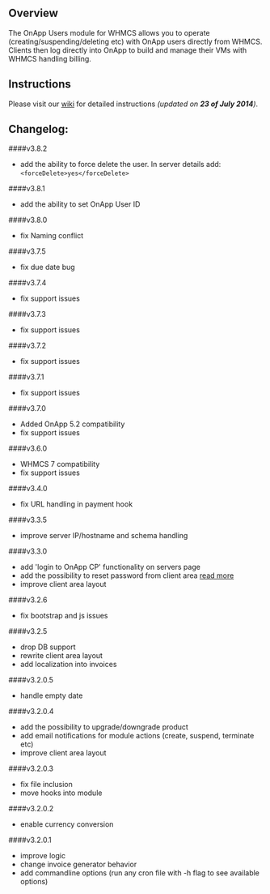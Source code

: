 ## Overview
The OnApp Users module for WHMCS allows you to operate (creating/suspending/deleting etc) with OnApp users directly from WHMCS. Clients then log directly into OnApp to build and manage their VMs with WHMCS handling billing.

## Instructions
Please visit our [wiki](https://github.com/OnApp/OnApp-WHMCS-UsersModule/wiki) for detailed instructions _(updated on **23 of July 2014**)_.

## Changelog:
####v3.8.2
 - add the ability to force delete the user. In server details add: `<forceDelete>yes</forceDelete>`

####v3.8.1
 - add the ability to set OnApp User ID
 
####v3.8.0
 - fix Naming conflict
 
####v3.7.5
 - fix due date bug

####v3.7.4
 - fix support issues

####v3.7.3
 - fix support issues

####v3.7.2
 - fix support issues

####v3.7.1
 - fix support issues

####v3.7.0
 - Added OnApp 5.2 compatibility
 - fix support issues

####v3.6.0
 - WHMCS 7 compatibility
 - fix support issues
 
####v3.4.0
 - fix URL handling in payment hook

####v3.3.5
 - improve server IP/hostname and schema handling

####v3.3.0
 - add 'login to OnApp CP' functionality on servers page
 - add the possibility to reset password from client area [read more](https://github.com/OnApp/OnApp-WHMCS-UsersModule/wiki/3.-Setting-up-WHMCS-product#other)
 - improve client area layout

####v3.2.6
 - fix bootstrap and js issues

####v3.2.5
 - drop DB support
 - rewrite client area layout
 - add localization into invoices

####v3.2.0.5
 - handle empty date

####v3.2.0.4
 - add the possibility to upgrade/downgrade product
 - add email notifications for module actions (create, suspend, terminate etc)
 - improve client area layout

####v3.2.0.3
 - fix file inclusion
 - move hooks into module

####v3.2.0.2
 - enable currency conversion

####v3.2.0.1
 - improve logic
 - change invoice generator behavior
 - add commandline options (run any cron file with -h flag to see available options)
